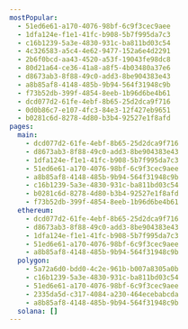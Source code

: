 ```yaml
---
mostPopular:
  - 51ed6e61-a170-4076-98bf-6c9f3cec9aee
  - 1dfa124e-f1e1-41fc-b908-5b7f995da7c3
  - c16b1239-5a3e-4830-931c-ba811bd03c54
  - 4c326583-a5c4-4e62-9477-152a6e4d2291
  - 2b6f0bcd-aa43-4520-a53f-19043fe98dc8
  - 80d21a64-ce36-41a8-a8f5-4b03480a37e6
  - d8673ab3-8f88-49c0-add3-8be904383e43
  - a8b85af8-4148-485b-9b94-564f31948c9b
  - f73b52db-399f-4854-8eeb-1b96d6be4b61
  - dcd077d2-61fe-4ebf-8b65-25d2dca9f716
  - 0d0b86c7-e107-4fc3-84e3-12f427eb9651
  - b0281c6d-8278-4d80-b3b4-92527e1f8afd
pages:
  main:
    - dcd077d2-61fe-4ebf-8b65-25d2dca9f716
    - d8673ab3-8f88-49c0-add3-8be904383e43
    - 1dfa124e-f1e1-41fc-b908-5b7f995da7c3
    - 51ed6e61-a170-4076-98bf-6c9f3cec9aee
    - a8b85af8-4148-485b-9b94-564f31948c9b
    - c16b1239-5a3e-4830-931c-ba811bd03c54
    - b0281c6d-8278-4d80-b3b4-92527e1f8afd
    - f73b52db-399f-4854-8eeb-1b96d6be4b61
  ethereum:
    - dcd077d2-61fe-4ebf-8b65-25d2dca9f716
    - d8673ab3-8f88-49c0-add3-8be904383e43
    - 1dfa124e-f1e1-41fc-b908-5b7f995da7c3
    - 51ed6e61-a170-4076-98bf-6c9f3cec9aee
    - a8b85af8-4148-485b-9b94-564f31948c9b
  polygon:
    - 5a72a6d0-bdd0-4c2e-961b-b007a8305a0b
    - c16b1239-5a3e-4830-931c-ba811bd03c54
    - 51ed6e61-a170-4076-98bf-6c9f3cec9aee
    - 2335da5d-c317-4084-a230-464ecebabcda
    - a8b85af8-4148-485b-9b94-564f31948c9b
  solana: []
---
```

